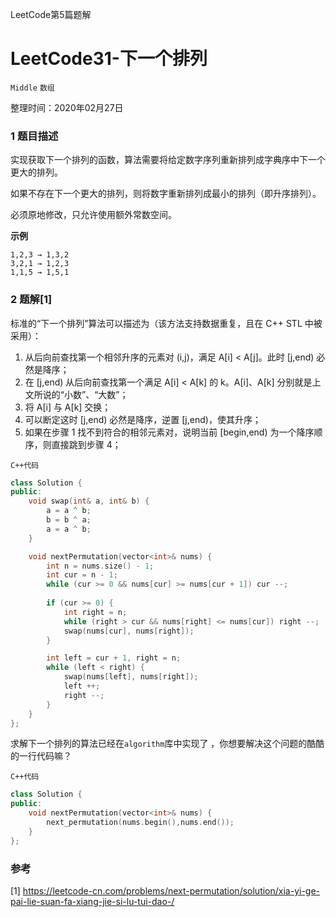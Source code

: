 LeetCode第5篇题解

# LeetCode31-下一个排列

`Middle` `数组` 

整理时间：2020年02月27日



### 1 题目描述

实现获取下一个排列的函数，算法需要将给定数字序列重新排列成字典序中下一个更大的排列。

如果不存在下一个更大的排列，则将数字重新排列成最小的排列（即升序排列）。

必须原地修改，只允许使用额外常数空间。



**示例**

```
1,2,3 → 1,3,2
3,2,1 → 1,2,3
1,1,5 → 1,5,1
```



### 2 题解[1]

标准的“下一个排列”算法可以描述为（该方法支持数据重复，且在 C++ STL 中被采用）：

1. 从后向前查找第一个相邻升序的元素对 (i,j)，满足 A[i] < A[j]。此时 [j,end) 必然是降序；
2. 在 [j,end) 从后向前查找第一个满足 A[i] < A[k] 的 k。A[i]、A[k] 分别就是上文所说的“小数”、“大数”；
3. 将 A[i] 与 A[k] 交换；
4. 可以断定这时 [j,end) 必然是降序，逆置 [j,end)，使其升序；
5. 如果在步骤 1 找不到符合的相邻元素对，说明当前 [begin,end) 为一个降序顺序，则直接跳到步骤 4；
   

`C++代码`

```cpp
class Solution {
public:
    void swap(int& a, int& b) {
        a = a ^ b;
        b = b ^ a;
        a = a ^ b;
    }

    void nextPermutation(vector<int>& nums) {
        int n = nums.size() - 1;
        int cur = n - 1;
        while (cur >= 0 && nums[cur] >= nums[cur + 1]) cur --;
        
        if (cur >= 0) {
            int right = n;
            while (right > cur && nums[right] <= nums[cur]) right --;
            swap(nums[cur], nums[right]);
        }

        int left = cur + 1, right = n;
        while (left < right) {
            swap(nums[left], nums[right]);
            left ++;
            right --;
        }
    }
};
```



求解下一个排列的算法已经在`algorithm`库中实现了 ，你想要解决这个问题的酷酷的一行代码嘛？

`C++代码`

```cpp
class Solution {
public:
    void nextPermutation(vector<int>& nums) {
        next_permutation(nums.begin(),nums.end());
    }
};
```



### 参考

[1] https://leetcode-cn.com/problems/next-permutation/solution/xia-yi-ge-pai-lie-suan-fa-xiang-jie-si-lu-tui-dao-/